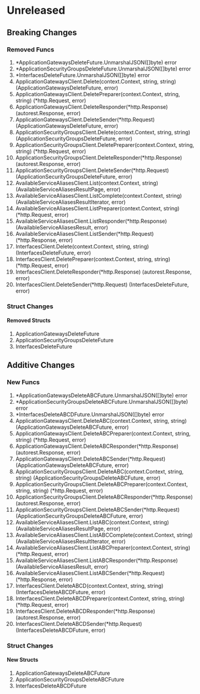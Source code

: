 # Unreleased

## Breaking Changes

### Removed Funcs

1. *ApplicationGatewaysDeleteFuture.UnmarshalJSON([]byte) error
1. *ApplicationSecurityGroupsDeleteFuture.UnmarshalJSON([]byte) error
1. *InterfacesDeleteFuture.UnmarshalJSON([]byte) error
1. ApplicationGatewaysClient.Delete(context.Context, string, string) (ApplicationGatewaysDeleteFuture, error)
1. ApplicationGatewaysClient.DeletePreparer(context.Context, string, string) (*http.Request, error)
1. ApplicationGatewaysClient.DeleteResponder(*http.Response) (autorest.Response, error)
1. ApplicationGatewaysClient.DeleteSender(*http.Request) (ApplicationGatewaysDeleteFuture, error)
1. ApplicationSecurityGroupsClient.Delete(context.Context, string, string) (ApplicationSecurityGroupsDeleteFuture, error)
1. ApplicationSecurityGroupsClient.DeletePreparer(context.Context, string, string) (*http.Request, error)
1. ApplicationSecurityGroupsClient.DeleteResponder(*http.Response) (autorest.Response, error)
1. ApplicationSecurityGroupsClient.DeleteSender(*http.Request) (ApplicationSecurityGroupsDeleteFuture, error)
1. AvailableServiceAliasesClient.List(context.Context, string) (AvailableServiceAliasesResultPage, error)
1. AvailableServiceAliasesClient.ListComplete(context.Context, string) (AvailableServiceAliasesResultIterator, error)
1. AvailableServiceAliasesClient.ListPreparer(context.Context, string) (*http.Request, error)
1. AvailableServiceAliasesClient.ListResponder(*http.Response) (AvailableServiceAliasesResult, error)
1. AvailableServiceAliasesClient.ListSender(*http.Request) (*http.Response, error)
1. InterfacesClient.Delete(context.Context, string, string) (InterfacesDeleteFuture, error)
1. InterfacesClient.DeletePreparer(context.Context, string, string) (*http.Request, error)
1. InterfacesClient.DeleteResponder(*http.Response) (autorest.Response, error)
1. InterfacesClient.DeleteSender(*http.Request) (InterfacesDeleteFuture, error)

### Struct Changes

#### Removed Structs

1. ApplicationGatewaysDeleteFuture
1. ApplicationSecurityGroupsDeleteFuture
1. InterfacesDeleteFuture

## Additive Changes

### New Funcs

1. *ApplicationGatewaysDeleteABCFuture.UnmarshalJSON([]byte) error
1. *ApplicationSecurityGroupsDeleteABCFuture.UnmarshalJSON([]byte) error
1. *InterfacesDeleteABCDFuture.UnmarshalJSON([]byte) error
1. ApplicationGatewaysClient.DeleteABC(context.Context, string, string) (ApplicationGatewaysDeleteABCFuture, error)
1. ApplicationGatewaysClient.DeleteABCPreparer(context.Context, string, string) (*http.Request, error)
1. ApplicationGatewaysClient.DeleteABCResponder(*http.Response) (autorest.Response, error)
1. ApplicationGatewaysClient.DeleteABCSender(*http.Request) (ApplicationGatewaysDeleteABCFuture, error)
1. ApplicationSecurityGroupsClient.DeleteABC(context.Context, string, string) (ApplicationSecurityGroupsDeleteABCFuture, error)
1. ApplicationSecurityGroupsClient.DeleteABCPreparer(context.Context, string, string) (*http.Request, error)
1. ApplicationSecurityGroupsClient.DeleteABCResponder(*http.Response) (autorest.Response, error)
1. ApplicationSecurityGroupsClient.DeleteABCSender(*http.Request) (ApplicationSecurityGroupsDeleteABCFuture, error)
1. AvailableServiceAliasesClient.ListABC(context.Context, string) (AvailableServiceAliasesResultPage, error)
1. AvailableServiceAliasesClient.ListABCComplete(context.Context, string) (AvailableServiceAliasesResultIterator, error)
1. AvailableServiceAliasesClient.ListABCPreparer(context.Context, string) (*http.Request, error)
1. AvailableServiceAliasesClient.ListABCResponder(*http.Response) (AvailableServiceAliasesResult, error)
1. AvailableServiceAliasesClient.ListABCSender(*http.Request) (*http.Response, error)
1. InterfacesClient.DeleteABCD(context.Context, string, string) (InterfacesDeleteABCDFuture, error)
1. InterfacesClient.DeleteABCDPreparer(context.Context, string, string) (*http.Request, error)
1. InterfacesClient.DeleteABCDResponder(*http.Response) (autorest.Response, error)
1. InterfacesClient.DeleteABCDSender(*http.Request) (InterfacesDeleteABCDFuture, error)

### Struct Changes

#### New Structs

1. ApplicationGatewaysDeleteABCFuture
1. ApplicationSecurityGroupsDeleteABCFuture
1. InterfacesDeleteABCDFuture
